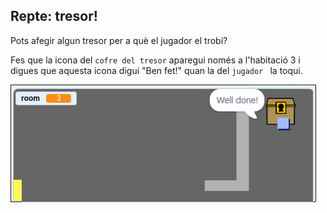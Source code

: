 ## Repte: tresor!

Pots afegir algun tresor per a què el jugador el trobi?

Fes que la icona del ` cofre del tresor ` aparegui només a l'habitació 3 i digues que aquesta icona digui "Ben fet!" quan la del `jugador ` la toqui.

![captura de pantalla](images/world-treasure.png)